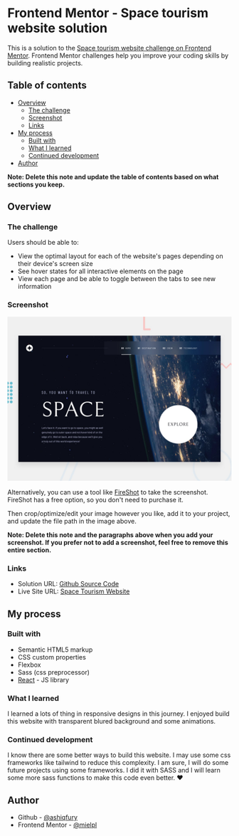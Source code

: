 # Frontend Mentor - Space tourism website solution

This is a solution to the [Space tourism website challenge on Frontend Mentor](https://www.frontendmentor.io/challenges/space-tourism-multipage-website-gRWj1URZ3). Frontend Mentor challenges help you improve your coding skills by building realistic projects.

## Table of contents

- [Overview](#overview)
  - [The challenge](#the-challenge)
  - [Screenshot](#screenshot)
  - [Links](#links)
- [My process](#my-process)
  - [Built with](#built-with)
  - [What I learned](#what-i-learned)
  - [Continued development](#continued-development)
- [Author](#author)

**Note: Delete this note and update the table of contents based on what sections you keep.**

## Overview

### The challenge

Users should be able to:

- View the optimal layout for each of the website's pages depending on their device's screen size
- See hover states for all interactive elements on the page
- View each page and be able to toggle between the tabs to see new information

### Screenshot

![Screenshot](./public/preview.jpg)

Alternatively, you can use a tool like [FireShot](https://getfireshot.com/) to take the screenshot. FireShot has a free option, so you don't need to purchase it.

Then crop/optimize/edit your image however you like, add it to your project, and update the file path in the image above.

**Note: Delete this note and the paragraphs above when you add your screenshot. If you prefer not to add a screenshot, feel free to remove this entire section.**

### Links

- Solution URL: [Github Source Code](https://github.com/mielpl/space-tourism/)
- Live Site URL: [Space Tourism Website](https://mielpl.github.io/space-tourism/)

## My process

### Built with

- Semantic HTML5 markup
- CSS custom properties
- Flexbox
- Sass (css preprocessor)
- [React](https://reactjs.org/) - JS library

### What I learned

I learned a lots of thing in responsive designs in this journey. I enjoyed build this website with transparent blured background and some animations.

### Continued development

I know there are some better ways to build this website. I may use some css frameworks like tailwind to reduce this complexity. I am sure, I will do some future projects using some frameworks. I did it with SASS and I will learn some more sass functions to make this code even better. ❤️

## Author

- Github - [@ashiqfury](https://www.github.com/ashiqfury/)
- Frontend Mentor - [@mielpl](https://www.frontendmentor.io/profile/mielpl/)
